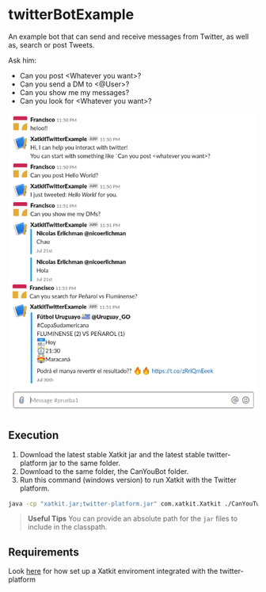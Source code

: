 # twitterBotExample

An example bot that can send and receive messages from Twitter, as well as, search or post Tweets.

Ask him:
- Can you post &lt;Whatever you want&gt;?
- Can you send a DM to &lt;@User&gt;?
- Can you show me my messages?
- Can you look for &lt;Whatever you want&gt;?

![alt text](https://raw.githubusercontent.com/ffc91/xatkit-examples/twitterBotExample/CanYouTweet/ExampleSnapshot.png)


## Execution

1. Download the latest stable Xatkit jar and the latest stable twitter-platform jar to the same folder. 
2. Download to the same folder, the CanYouBot folder.
3. Run this command (windows version) to run Xatkit with the Twitter platform.

```bash
java -cp "xatkit.jar;twitter-platform.jar" com.xatkit.Xatkit ./CanYouTweet/CanYouTweet.properties
```

> **Useful Tips** You can provide an absolute path for the `jar` files to include in the classpath.

## Requirements

Look [here](https://github.com/xatkit-bot-platform/twitter-platform/blob/master/README.md "here") for how set up a Xatkit enviroment integrated with the twitter-platform 